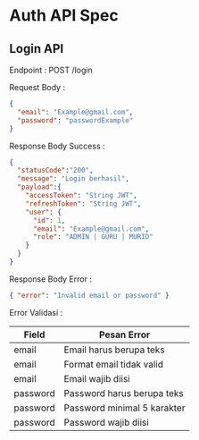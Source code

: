 # Auth API Spec

## Login API
Endpoint : POST /login

Request Body :
```json
{
  "email": "Example@gmail.com",
  "password": "passwordExample"
}
```
Response Body Success :

```json
{
  "statusCode":"200",
  "message": "Login berhasil",
  "payload":{
    "accessToken": "String JWT",
    "refreshToken": "String JWT",
    "user": {
      "id": 1,
      "email": "Example@gmail.com",
      "role": "ADMIN | GURU | MURID"
    }
  }
}
```
Response Body Error :

```json
{ "error": "Invalid email or password" }
```
Error Validasi :

| Field    | Pesan Error                 |
| -------- | --------------------------- |
| email    | Email harus berupa teks     |
| email    | Format email tidak valid    |
| email    | Email wajib diisi           |
| password | Password harus berupa teks  |
| password | Password minimal 5 karakter |
| password | Password wajib diisi        |
